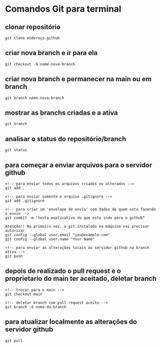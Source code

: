 # Comandos Git para terminal

## clonar repositório

    git clone endereço-github

## criar nova branch e ir para ela
    git checkout -b nome-nova-branch

## criar nova branch e permanecer na main ou em branch
    git branch nome-nova-branch

## mostrar as branchs criadas e a ativa
    git branch

## analisar o status do repositório/branch
    git status

## para começar a enviar arquivos para o servidor github
    <!-- para enviar todos os arquivos criados ou alterados -->
    git add . 

    <!-- para enviar somente o arquivo .gitignore -->
    git add .gitignore

    <!-- para criar um 'envelope de envio' com dados de quem esta fazendo o envio -->
    git commit -m "texto explicativo do que esta indo para o github"

    Atenção!! Na primeira vez, o git instalado na máquina vai precisar autorizar
    git config --global user.email "you@example.com"
    git config --global user.name "Your Name"

    <!-- para enviar as alterações locais ao servidor github na branch ativa -->
    git push

## depois de realizado o pull request e o proprietario do main ter aceitado, deletar branch

    <!-- trocar para o main -->
    git checkout main

    <!-- deletar branch com pull request aceito -->
    git branch -d nome-da-branch

## para atualizar localmente as alterações do servidor github

    git pull